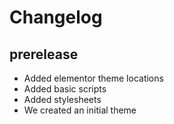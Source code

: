 # Changelog

## prerelease

- Added elementor theme locations
- Added basic scripts
- Added stylesheets
- We created an initial theme